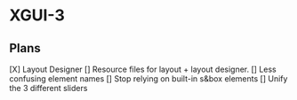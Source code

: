 # XGUI-3

## Plans
[X] Layout Designer
[] Resource files for layout + layout designer.
[] Less confusing element names
[] Stop relying on built-in s&box elements
[] Unify the 3 different sliders
